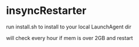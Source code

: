 # insyncRestarter

run install.sh to install to your local LaunchAgent dir

will check every hour if mem is over 2GB and restart 
